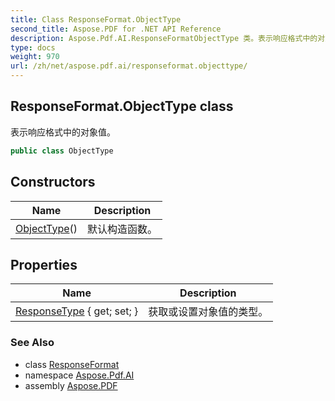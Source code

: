 ```yaml
---
title: Class ResponseFormat.ObjectType
second_title: Aspose.PDF for .NET API Reference
description: Aspose.Pdf.AI.ResponseFormatObjectType 类。表示响应格式中的对象值
type: docs
weight: 970
url: /zh/net/aspose.pdf.ai/responseformat.objecttype/
---
```

## ResponseFormat.ObjectType class

表示响应格式中的对象值。

```csharp
public class ObjectType
```

## Constructors

| Name | Description |
| --- | --- |
| [ObjectType](../../aspose.pdf.ai/responseformat.objecttype/.ctor)() | 默认构造函数。 |

## Properties

| Name | Description |
| --- | --- |
| [ResponseType](../../aspose.pdf.ai/responseformat.objecttype/responsetype) { get; set; } | 获取或设置对象值的类型。 |

### See Also

* class [ResponseFormat](../responseformat/)
* namespace [Aspose.Pdf.AI](../../aspose.pdf.ai/)
* assembly [Aspose.PDF](../../)